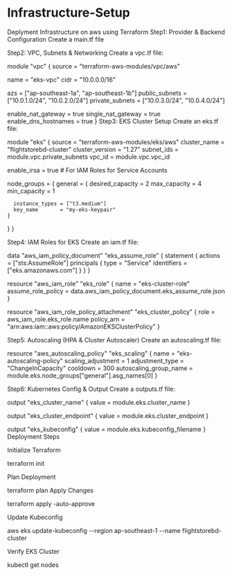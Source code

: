 # Infrastructure-Setup
Deplyment Infrastructure on aws using Terraform
Step1:  Provider & Backend Configuration
Create a main.tf file

Step2: VPC, Subnets & Networking
Create a vpc.tf file:


module "vpc" {
  source = "terraform-aws-modules/vpc/aws"

  name = "eks-vpc"
  cidr = "10.0.0.0/16"

  azs             = ["ap-southeast-1a", "ap-southeast-1b"]
  public_subnets  = ["10.0.1.0/24", "10.0.2.0/24"]
  private_subnets = ["10.0.3.0/24", "10.0.4.0/24"]

  enable_nat_gateway = true
  single_nat_gateway = true
  enable_dns_hostnames = true
}
Step3: EKS Cluster Setup
Create an eks.tf file:

module "eks" {
  source          = "terraform-aws-modules/eks/aws"
  cluster_name    = "flightstorebd-cluster"
  cluster_version = "1.27"
  subnet_ids      = module.vpc.private_subnets
  vpc_id          = module.vpc.vpc_id

  enable_irsa = true # For IAM Roles for Service Accounts

  node_groups = {
    general = {
      desired_capacity = 2
      max_capacity     = 4
      min_capacity     = 1

      instance_types = ["t3.medium"]
      key_name       = "my-eks-keypair"
    }
  }
}

Step4:  IAM Roles for EKS
Create an iam.tf file:


data "aws_iam_policy_document" "eks_assume_role" {
  statement {
    actions = ["sts:AssumeRole"]
    principals {
      type        = "Service"
      identifiers = ["eks.amazonaws.com"]
    }
  }
}

resource "aws_iam_role" "eks_role" {
  name               = "eks-cluster-role"
  assume_role_policy = data.aws_iam_policy_document.eks_assume_role.json
}

resource "aws_iam_role_policy_attachment" "eks_cluster_policy" {
  role       = aws_iam_role.eks_role.name
  policy_arn = "arn:aws:iam::aws:policy/AmazonEKSClusterPolicy"
}

Step5:  Autoscaling (HPA & Cluster Autoscaler)
Create an autoscaling.tf file:

resource "aws_autoscaling_policy" "eks_scaling" {
  name                   = "eks-autoscaling-policy"
  scaling_adjustment     = 1
  adjustment_type        = "ChangeInCapacity"
  cooldown              = 300
  autoscaling_group_name = module.eks.node_groups["general"].asg_names[0]
}

Step6:  Kubernetes Config & Output
Create a outputs.tf file:


output "eks_cluster_name" {
  value = module.eks.cluster_name
}

output "eks_cluster_endpoint" {
  value = module.eks.cluster_endpoint
}

output "eks_kubeconfig" {
  value = module.eks.kubeconfig_filename
}
Deployment Steps

Initialize Terraform

terraform init

Plan Deployment

terraform plan
Apply Changes

terraform apply -auto-approve

Update Kubeconfig

aws eks update-kubeconfig --region ap-southeast-1 --name flightstorebd-cluster

Verify EKS Cluster

kubectl get nodes
